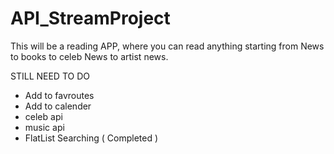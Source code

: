 # API_StreamProject

This will be a reading APP, 
where you can read anything starting from News to books to celeb News to artist news.

STILL NEED TO DO
- Add to favroutes
- Add to calender
- celeb api 
- music api
- FlatList Searching ( Completed )
